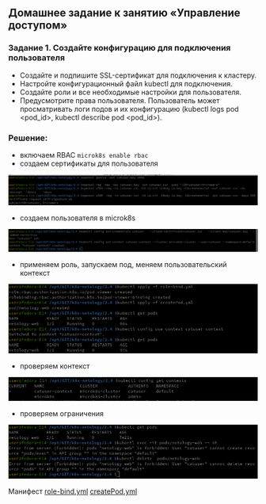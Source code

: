 ## Домашнее задание к занятию «Управление доступом»

### Задание 1. Создайте конфигурацию для подключения пользователя

- Создайте и подпишите SSL-сертификат для подключения к кластеру.
- Настройте конфигурационный файл kubectl для подключения.
- Создайте роли и все необходимые настройки для пользователя.
- Предусмотрите права пользователя. Пользователь может просматривать логи подов и их конфигурацию (kubectl logs pod <pod_id>, kubectl describe pod <pod_id>).

### Решение:
- включаем RBAC `microk8s enable rbac`
- создаем сертификаты для пользователя

![alt text](1.png)

- создаем пользователя в microk8s

![alt text](2.png)

- применяем роль, запускаем под, меняем пользовательский контекст
  
![alt text](3.png)

- проверяем контекст

![alt text](4.png)

- проверяем ограничения

![alt text](5.png)


Манифест
[role-bind.yml](role-bind.yml)
[createPod.yml](createPod.yml) 